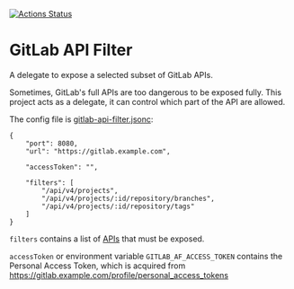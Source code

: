 [![Actions Status](https://github.com/kingsimba/gitlab-api-filter/workflows/CI/badge.svg)](https://github.com/kingsimba/gitlab-api-filter/actions)

# GitLab API Filter

A delegate to expose a selected subset of GitLab APIs.

Sometimes, GitLab's full APIs are too dangerous to be exposed fully.
This project acts as a delegate, it can control which part of the API are allowed.

The config file is [gitlab-api-filter.jsonc](./gitlab-api-filter.jsonc):

```
{
    "port": 8080,
    "url": "https://gitlab.example.com",

    "accessToken": "",

    "filters": [
        "/api/v4/projects",
        "/api/v4/projects/:id/repository/branches",
        "/api/v4/projects/:id/repository/tags"
    ]
}
```

`filters` contains a list of [APIs](https://docs.gitlab.com/ce/api/) that must be exposed.

`accessToken` or environment variable `GITLAB_AF_ACCESS_TOKEN` contains the Personal Access Token,
which is acquired from https://gitlab.example.com/profile/personal_access_tokens
